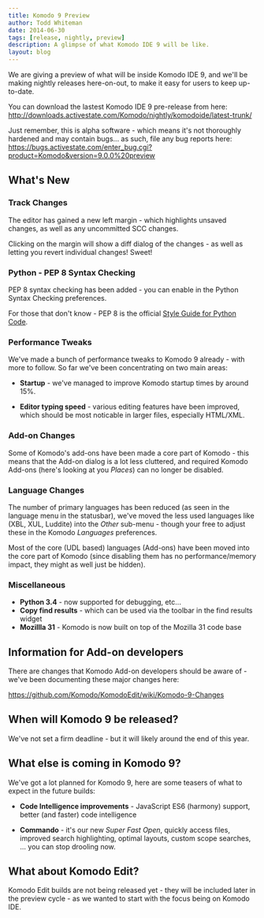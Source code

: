 ```yaml
---
title: Komodo 9 Preview
author: Todd Whiteman
date: 2014-06-30
tags: [release, nightly, preview]
description: A glimpse of what Komodo IDE 9 will be like.
layout: blog
---
```


We are giving a preview of what will be inside Komodo IDE 9, and we'll be making
nightly releases here-on-out, to make it easy for users to keep up-to-date.

You can download the lastest Komodo IDE 9 pre-release from here:
http://downloads.activestate.com/Komodo/nightly/komodoide/latest-trunk/

Just remember, this is alpha software - which means it's not thoroughly hardened
and may contain bugs... as such, file any bug reports here:
https://bugs.activestate.com/enter_bug.cgi?product=Komodo&version=9.0.0%20preview

## What's New

### Track Changes

The editor has gained a new left margin - which highlights unsaved changes, as
well as any uncommitted SCC changes.

Clicking on the margin will show a diff dialog of the changes - as well as
letting you revert individual changes! Sweet!

### Python - PEP 8 Syntax Checking

PEP 8 syntax checking has been added - you can enable in the Python Syntax
Checking preferences.

For those that don't know - PEP 8 is the official [Style Guide for Python Code](http://legacy.python.org/dev/peps/pep-0008/).

### Performance Tweaks

We've made a bunch of performance tweaks to Komodo 9 already - with more to
follow. So far we've been concentrating on two main areas:

* **Startup** - we've managed to improve Komodo startup times by around 15%.

* **Editor typing speed** - various editing features have been improved, which
  should be most noticable in larger files, especially HTML/XML.

### Add-on Changes

Some of Komodo's add-ons have been made a core part of Komodo - this means that
the Add-on dialog is a lot less cluttered, and required Komodo Add-ons (here's
looking at you *Places*) can no longer be disabled.

### Language Changes

The number of primary languages has been reduced (as seen in the language menu
in the statusbar), we've moved the less used languages like (XBL, XUL, Luddite)
into the *Other* sub-menu - though your free to adjust these in the Komodo
*Languages* preferences.

Most of the core (UDL based) languages (Add-ons) have been moved into the core
part of Komodo (since disabling them has no performance/memory impact, they
might as well just be hidden).

### Miscellaneous

* **Python 3.4** - now supported for debugging, etc...
* **Copy find results** - which can be used via the toolbar in the find results widget
* **Mozillla 31** - Komodo is now built on top of the Mozilla 31 code base
  

## Information for Add-on developers

There are changes that Komodo Add-on developers should be aware of - we've
been documenting these major changes here:

https://github.com/Komodo/KomodoEdit/wiki/Komodo-9-Changes

## When will Komodo 9 be released?

We've not set a firm deadline - but it will likely around the end of this year.

## What else is coming in Komodo 9?

We've got a lot planned for Komodo 9, here are some teasers of what to expect in
the future builds:

* **Code Intelligence improvements** - JavaScript ES6 (harmony) support, better
  (and faster) code intelligence

* **Commando** - it's our new *Super Fast Open*, quickly access files, improved
  search highlighting, optimal layouts, custom scope searches, ... you can stop
  drooling now.

## What about Komodo Edit?

Komodo Edit builds are not being released yet - they will be included later in
the preview cycle - as we wanted to start with the focus being on Komodo IDE.

